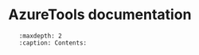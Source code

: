 AzureTools documentation
========================

```{toctree}
   :maxdepth: 2
   :caption: Contents:
```
